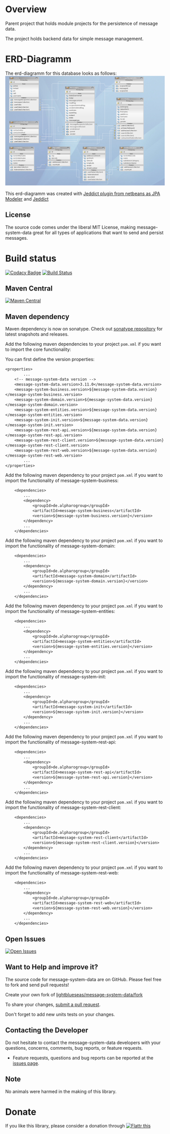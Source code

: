 # Overview

Parent project that holds module projects for the persistence of message data.

The project holds backend data for simple message management.

# ERD-Diagramm

The erd-diagramm for this database looks as follows: ![erd-diagramm](https://raw.githubusercontent.com/lightblueseas/message-system-data/develop/message-system-init/src/main/resources/erd/message-system-erd.jpa.png)

This erd-diagramm was created with [Jeddict plugin from netbeans as JPA Modeler](http://plugins.netbeans.org/plugin/53057/jpa-modeler)  and [Jeddict](https://jeddict.github.io/)

## License

The source code comes under the liberal MIT License, making message-system-data great for all types of applications that want to send and persist messages.

# Build status
[![Codacy Badge](https://api.codacy.com/project/badge/Grade/6846d666041c4848b3ab2b49f90feb95)](https://www.codacy.com/app/tatjana19/message-system-data?utm_source=github.com&utm_medium=referral&utm_content=lightblueseas/message-system-data&utm_campaign=badger)
[![Build Status](https://travis-ci.org/lightblueseas/message-system-data.svg?branch=master)](https://travis-ci.org/lightblueseas/message-system-data)

## Maven Central

[![Maven Central](https://maven-badges.herokuapp.com/maven-central/de.alpharogroup/message-system-data/badge.svg)](https://maven-badges.herokuapp.com/maven-central/de.alpharogroup/message-system-data)

## Maven dependency

Maven dependency is now on sonatype.
Check out [sonatype repository](https://oss.sonatype.org/index.html#nexus-search;gav~de.alpharogroup~message-system-data~~~) for latest snapshots and releases.

Add the following maven dependencies to your project `pom.xml` if you want to import the core functionality:

You can first define the version properties:

	<properties>
			...
		<!-- message-system-data version -->
		<message-system-data.version>3.11.0</message-system-data.version>
		<message-system-business.version>${message-system-data.version}</message-system-business.version>
		<message-system-domain.version>${message-system-data.version}</message-system-domain.version>
		<message-system-entities.version>${message-system-data.version}</message-system-entities.version>
		<message-system-init.version>${message-system-data.version}</message-system-init.version>
		<message-system-rest-api.version>${message-system-data.version}</message-system-rest-api.version>
		<message-system-rest-client.version>${message-system-data.version}</message-system-rest-client.version>
		<message-system-rest-web.version>${message-system-data.version}</message-system-rest-web.version>
			...
	</properties>

Add the following maven dependency to your project `pom.xml` if you want to import the functionality of message-system-business:

		<dependencies>
			...
			<dependency>
				<groupId>de.alpharogroup</groupId>
				<artifactId>message-system-business</artifactId>
				<version>${message-system-business.version}</version>
			</dependency>
			...
		</dependencies>

Add the following maven dependency to your project `pom.xml` if you want to import the functionality of message-system-domain:

		<dependencies>
			...
			<dependency>
				<groupId>de.alpharogroup</groupId>
				<artifactId>message-system-domain</artifactId>
				<version>${message-system-domain.version}</version>
			</dependency>
			...
		</dependencies>

Add the following maven dependency to your project `pom.xml` if you want to import the functionality of message-system-entities:

		<dependencies>
			...
			<dependency>
				<groupId>de.alpharogroup</groupId>
				<artifactId>message-system-entities</artifactId>
				<version>${message-system-entities.version}</version>
			</dependency>
			...
		</dependencies>

Add the following maven dependency to your project `pom.xml` if you want to import the functionality of message-system-init:

		<dependencies>
			...
			<dependency>
				<groupId>de.alpharogroup</groupId>
				<artifactId>message-system-init</artifactId>
				<version>${message-system-init.version}</version>
			</dependency>
			...
		</dependencies>

Add the following maven dependency to your project `pom.xml` if you want to import the functionality of message-system-rest-api:

		<dependencies>
			...
			<dependency>
				<groupId>de.alpharogroup</groupId>
				<artifactId>message-system-rest-api</artifactId>
				<version>${message-system-rest-api.version}</version>
			</dependency>
			...
		</dependencies>

Add the following maven dependency to your project `pom.xml` if you want to import the functionality of message-system-rest-client:

		<dependencies>
			...
			<dependency>
				<groupId>de.alpharogroup</groupId>
				<artifactId>message-system-rest-client</artifactId>
				<version>${message-system-rest-client.version}</version>
			</dependency>
			...
		</dependencies>

Add the following maven dependency to your project `pom.xml` if you want to import the functionality of message-system-rest-web:

		<dependencies>
			...
			<dependency>
				<groupId>de.alpharogroup</groupId>
				<artifactId>message-system-rest-web</artifactId>
				<version>${message-system-rest-web.version}</version>
			</dependency>
			...
		</dependencies>
		 
## Open Issues
[![Open Issues](https://img.shields.io/github/issues/astrapi69/message-system-data.svg?style=flat)](https://github.com/astrapi69/message-system-data/issues) 

## Want to Help and improve it? ###

The source code for message-system-data are on GitHub. Please feel free to fork and send pull requests!

Create your own fork of [lightblueseas/message-system-data/fork](https://github.com/lightblueseas/message-system-data/fork)

To share your changes, [submit a pull request](https://github.com/lightblueseas/message-system-data/pull/new/master).

Don't forget to add new units tests on your changes.

## Contacting the Developer

Do not hesitate to contact the message-system-data developers with your questions, concerns, comments, bug reports, or feature requests.
- Feature requests, questions and bug reports can be reported at the [issues page](https://github.com/lightblueseas/message-system-data/issues).

## Note

No animals were harmed in the making of this library.

# Donate

If you like this library, please consider a donation through 
<a href="https://flattr.com/submit/auto?fid=r7vp62&url=https%3A%2F%2Fgithub.com%2Flightblueseas%2Fmessage-system-data" target="_blank">
<img src="http://button.flattr.com/flattr-badge-large.png" alt="Flattr this" title="Flattr this" border="0">
</a>
